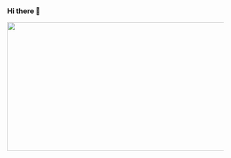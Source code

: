 ### Hi there 👋
<div align="center">
  <img src="https://media.giphy.com/media/dWesBcTLavkZuG35MI/giphy.gif" width="600" height="300"/>
</div>
<!--

## I'm a third year Data Science student at University of Lodz
- 💪 I like to write code
- 🥅 I am constantly learning new things
- 🏐 I love volleyball
